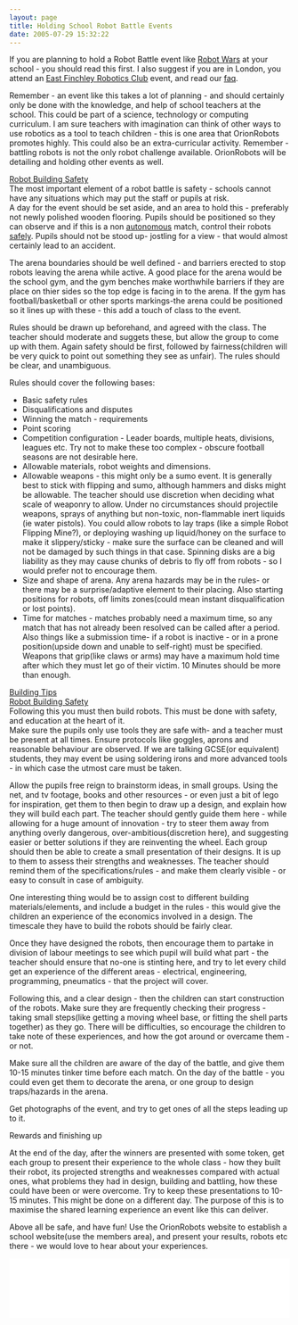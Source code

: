 ```yaml
---
layout: page
title: Holding School Robot Battle Events
date: 2005-07-29 15:32:22
---
```

<p>If you are planning to hold a Robot Battle event like <a class="wiki" href="/wiki/robot_wars.html" title="The british robot smashing TV series.">Robot Wars</a> at your school - you should read this first. I also suggest if you are in London, you attend an <a class="wiki" href="/wiki/east_finchley_robotics_club.html" title="East Finchley Robotics Club">East Finchley Robotics Club</a> event, and read our <a class="wiki" href="tiki-view_faq.php?faqId=1#q11" rel="">faq</a>.
</p>
<p>Remember - an event like this takes a lot of planning - and should certainly only be done with the knowledge, and help of school teachers at the school. This could be part of a science, technology or computing curriculum. I am sure teachers with imagination can think of other ways to use robotics as a tool to teach children - this is one area that OrionRobots promotes highly. This could also be an extra-curricular activity.  Remember - battling robots is not the only robot challenge available. OrionRobots will be detailing and holding other events as well.
</p>
<p><a class="wiki" href="/wiki/robot_building_safety.html" title="Building robots can be dangerous - tips to help your safety">Robot Building Safety</a>
<br/>The most important element of a robot battle is safety - schools cannot have any situations which may put the staff or pupils at risk.
<br/>A day for the event should be set aside, and an area to hold this - preferably not newly polished wooden flooring. Pupils should be positioned so they can observe and if this is a non <a class="wiki" href="/wiki/autonomous.html" title="Autonomous">autonomous</a> match, control their robots <a class="wiki" href="/wiki/robot_building_safety.html" title="Building robots can be dangerous - tips to help your safety">safely</a>. Pupils should not be stood up- jostling for a view - that would almost certainly lead to an accident.
</p>
<p>The arena boundaries should be well defined - and barriers erected to stop robots leaving the arena while active. A good place for the arena would be the school gym, and the gym benches make worthwhile barriers if they are place on thier sides so the top edge is facing in to the arena.  If the gym has football/basketball or other sports markings-the arena could be positioned so it lines up with these - this add a touch of class to the event.
</p>
<p>Rules should be drawn up beforehand, and agreed with the class. The teacher should moderate and suggets these, but allow the group to come up with them. Again safety should be first, followed by fairness(children will be very quick to point out something they see as unfair). The rules should be clear, and unambiguous.
</p>
<p>Rules should cover the following bases:
</p>
<ul><li>Basic safety rules
</li><li>Disqualifications and disputes
</li><li>Winning the match - requirements
</li><li>Point scoring
</li><li>Competition configuration - Leader boards, multiple heats, divisions, leagues etc.  Try not to make these too complex - obscure football seasons are not desirable here.
</li><li>Allowable materials, robot weights and dimensions.
</li><li>Allowable weapons - this might only be a sumo event. It is generally best to stick with flipping and sumo, although hammers and disks might be allowable. The teacher should use discretion when deciding what scale of weaponry to allow. Under no circumstances should projectile weapons, sprays of anything but non-toxic, non-flammable inert liquids (ie water pistols). You could allow robots to lay traps (like a simple Robot Flipping Mine<a class="wiki wikinew for-review" title="Create page: Robot Flipping Mine">?</a>), or deploying washing up liquid/honey on the surface to make it slippery/sticky - make sure the surface can be cleaned and will not be damaged by such things in that case. Spinning disks are a big liability as they may cause chunks of debris to fly off from robots - so I would prefer not to encourage them.
</li><li>Size and shape of arena. Any arena hazards may be in the rules- or there may be a surprise/adaptive element to their placing. Also starting positions for robots, off limits zones(could mean instant disqualification or lost points).
</li><li>Time for matches - matches probably need a maximum time, so any match that has not already been resolved can be called after a period. Also things like a submission time- if a robot is inactive - or in a prone position(upside down and unable to self-right) must be specified. Weapons that grip(like claws or arms) may have a maximum hold time after which they must let go of their victim. 10 Minutes should be more than enough.
</li></ul><p><a class="wiki" href="/wiki/building_tips.html" title="Hints and helpers for actually building robots, and other stuff.">Building Tips</a>
<br/><a class="wiki" href="/wiki/robot_building_safety.html" title="Building robots can be dangerous - tips to help your safety">Robot Building Safety</a>
<br/>Following this you must then build robots. This must be done with safety, and education at the heart of it.
<br/>Make sure the pupils only use tools they are safe with- and a teacher must be present at all times. Ensure protocols like goggles, aprons and reasonable behaviour are observed. If we are talking GCSE(or equivalent) students, they may event be using soldering irons and more advanced tools - in which case the utmost care must be taken.
</p>
<p>Allow the pupils free reign to brainstorm ideas, in small groups. Using the net, and tv footage, books and other resources - or even just a bit of lego for inspiration, get them to then begin to draw up a design, and explain how they will build each part. The teacher should gently guide them here - while allowing for a huge amount of innovation - try to steer them away from anything overly dangerous, over-ambitious(discretion here), and suggesting easier or better solutions if they are reinventing the wheel. Each group should then be able to create a small presentation of their designs. It is up to them to assess their strengths and weaknesses. The teacher should remind them of the specifications/rules - and make them clearly visible - or easy to consult in case of ambiguity.
</p>
<p>One interesting thing would be to assign cost to different building materials/elements, and include a budget in the rules - this would give the children an experience of the economics involved in a design. The timescale they have to build the robots should be fairly clear.
</p>
<p>Once they have designed the robots, then encourage them to partake in division of labour meetings to see which pupil will build what part - the teacher should ensure that no-one is stinting here, and try to let every child get an experience of the different areas - electrical, engineering, programming, pneumatics - that the project will cover.
</p>
<p>Following this, and a clear design - then the children can start construction of the robots. Make sure they are frequently checking their progress - taking small steps(like getting a moving wheel base, or fitting the shell parts together) as they go. There will be difficulties, so encourage the children to take note of these experiences, and how the got around or overcame them - or not.
</p>
<p>Make sure all the children are aware of the day of the battle, and give them 10-15 minutes tinker time before each match. On the day of the battle - you could even get them to decorate the arena, or one group to design traps/hazards in the arena.
</p>
<p>Get photographs of the event, and try to get ones of all the steps leading up to it.
</p>
<div class="titlebar">Rewards and finishing up</div>
<p>At the end of the day, after the winners are presented with some token, get each group to present their experience to the whole class - how they built their robot, its projected strengths and weaknesses compared with actual ones, what problems they had in design, building and battling, how these could have been or were overcome. Try to keep these presentations to 10-15 minutes. This might be done on a different day. The purpose of this is to maximise the shared learning experience an event like this can deliver.
</p>
<p>Above all be safe, and have fun! Use the OrionRobots website to establish a school website(use the members area), and present your results, robots etc there - we would love to hear about your experiences.
</p>
<p><iframe src="googlepagebottom.html" style="height:107px; width:100%; border:0;"> </iframe>
</p>
